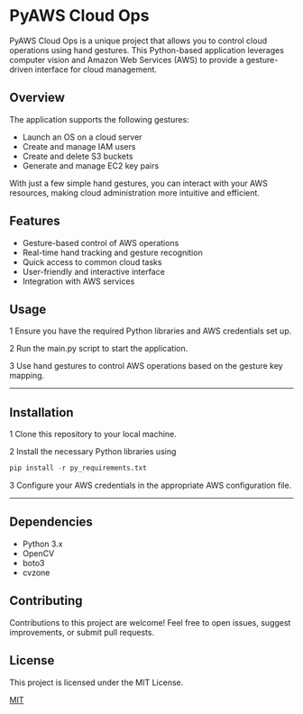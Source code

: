 # PyAWS Cloud Ops

PyAWS Cloud Ops is a unique project that allows you to control cloud operations using hand gestures. This Python-based application leverages computer vision and Amazon Web Services (AWS) to provide a gesture-driven interface for cloud management.

## Overview

The application supports the following gestures:
* Launch an OS on a cloud server
* Create and manage IAM users
* Create and delete S3 buckets
* Generate and manage EC2 key pairs

With just a few simple hand gestures, you can interact with your AWS resources, making cloud administration more intuitive and efficient.

## Features
* Gesture-based control of AWS operations
* Real-time hand tracking and gesture recognition
* Quick access to common cloud tasks
* User-friendly and interactive interface
* Integration with AWS services

## Usage
1 Ensure you have the required Python libraries and AWS credentials set up.

2 Run the main.py script to start the application.

3 Use hand gestures to control AWS operations based on the gesture key mapping.

***

## Installation
1 Clone this repository to your local machine.

2 Install the necessary Python libraries using
 ```python 
pip install -r py_requirements.txt
```
3 Configure your AWS credentials in the appropriate AWS configuration file.
***

## Dependencies
* Python 3.x
* OpenCV
* boto3
* cvzone

## Contributing

Contributions to this project are welcome! Feel free to open issues, suggest improvements, or submit pull requests.

## License
This project is licensed under the MIT License.

[MIT](https://choosealicense.com/licenses/mit/)